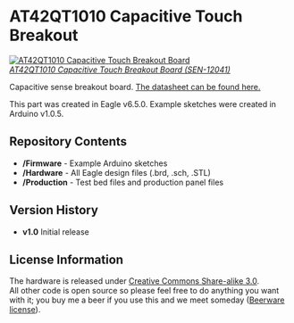 AT42QT1010 Capacitive Touch Breakout
====================================

[![AT42QT1010 Capacitive Touch Breakout Board](https://dlnmh9ip6v2uc.cloudfront.net/images/products/1/2/0/4/1/12041-01.jpg)  
*AT42QT1010 Capacitive Touch Breakout Board (SEN-12041)*](https://www.sparkfun.com/products/12041)

Capacitive sense breakout board. [The datasheet can be found here.](http://www.atmel.com/Images/Atmel-9541-AT42-QTouch-BSW-AT42QT1010_Datasheet.pdf)

This part was created in Eagle v6.5.0. Example sketches were created in Arduino v1.0.5.

Repository Contents
-------------------

* **/Firmware** - Example Arduino sketches
* **/Hardware** - All Eagle design files (.brd, .sch, .STL)
* **/Production** - Test bed files and production panel files

Version History
---------------
* **v1.0** Initial release

License Information
-------------------
The hardware is released under [Creative Commons Share-alike 3.0](http://creativecommons.org/licenses/by-sa/3.0/).  
All other code is open source so please feel free to do anything you want with it; you buy me a beer if you use this and we meet someday ([Beerware license](http://en.wikipedia.org/wiki/Beerware)).
